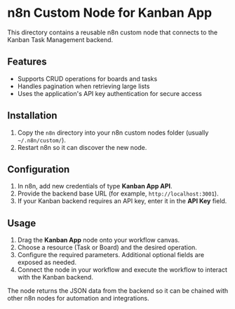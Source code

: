 # n8n Custom Node for Kanban App

This directory contains a reusable n8n custom node that connects to the Kanban Task Management backend.

## Features

- Supports CRUD operations for boards and tasks
- Handles pagination when retrieving large lists
- Uses the application's API key authentication for secure access

## Installation

1. Copy the `n8n` directory into your n8n custom nodes folder (usually `~/.n8n/custom/`).
2. Restart n8n so it can discover the new node.

## Configuration

1. In n8n, add new credentials of type **Kanban App API**.
2. Provide the backend base URL (for example, `http://localhost:3001`).
3. If your Kanban backend requires an API key, enter it in the **API Key** field.

## Usage

1. Drag the **Kanban App** node onto your workflow canvas.
2. Choose a resource (Task or Board) and the desired operation.
3. Configure the required parameters. Additional optional fields are exposed as needed.
4. Connect the node in your workflow and execute the workflow to interact with the Kanban backend.

The node returns the JSON data from the backend so it can be chained with other n8n nodes for automation and integrations.
